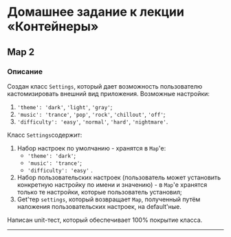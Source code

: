 # Домашнее задание к лекции «Контейнеры»

## Map 2

### Описание

Создан класс `Settings`, который дает возможность пользователю кастомизировать внешний вид приложения.
Возможные настройки:
1. `'theme': 'dark'`, `'light'`, `'gray'`;
2. `'music': 'trance'`, `'pop'`, `'rock'`, `'chillout'`, `'off'`;
3. `'difficulty': 'easy'`, `'normal'`, `'hard'`, `'nightmare'`.

Класс `Settings`содержит:
1. Набор настроек по умолчанию - хранятся в `Map`'е:
   - `'theme': 'dark'`;
   - `'music': 'trance'`;
   - `'difficulty': 'easy'` .
2. Набор пользовательских настроек (пользователь может установить конкретную настройку по имени и значению) - в `Map`'е хранятся только те настройки, которые пользователь установил;
3. Get'тер `settings`, который возвращает `Map`, полученный путём наложения пользовательских настроек, на default'ные.

Написан unit-тест, который обеспечивает 100% покрытие класса.

---